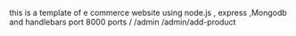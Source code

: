 this is a template of e commerce website using node.js , express ,Mongodb and handlebars
port 8000
ports
/
/admin
/admin/add-product
